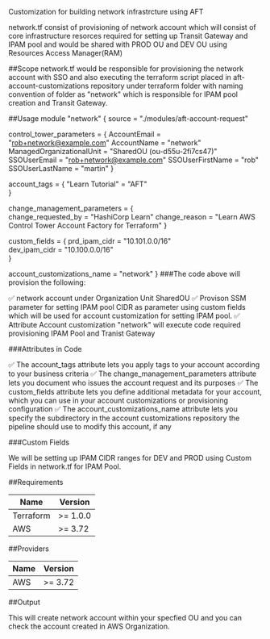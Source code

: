 Customization for building network infrastrcture using AFT

network.tf consist of provisioning of network account which will consist of core infrastructure resorces required for setting up Transit Gateway and IPAM pool and would be shared with PROD OU and DEV OU using Resources Access Manager(RAM)

##Scope
network.tf would be responsible for provisioning the network account with SSO and also executing the terraform script placed in aft-account-customizations repository under terraform folder with naming convention of folder as "network" which is responsible for IPAM pool creation and Transit Gateway.

##Usage
module "network" { 
  source = "./modules/aft-account-request"

  control_tower_parameters = {
    AccountEmail              = "rob+network@example.com" 
    AccountName               = "network" 
    ManagedOrganizationalUnit = "SharedOU (ou-d55u-2fi7cs47)" 
    SSOUserEmail              = "rob+network@example.com" 
    SSOUserFirstName          = "rob" 
    SSOUserLastName           = "martin" 
  }

  account_tags = {
    "Learn Tutorial" = "AFT"      
  }

  change_management_parameters = {     
    change_requested_by = "HashiCorp Learn"
    change_reason       = "Learn AWS Control Tower Account Factory for Terraform"
  }

  custom_fields = { 
    prd_ipam_cidr = "10.101.0.0/16"  
    dev_ipam_cidr = "10.100.0.0/16"  
  }
  
  account_customizations_name = "network" 
}
###The code above will provision the following:

✅ network account under Organization Unit SharedOU
✅ Provison SSM parameter for setting IPAM pool CIDR as parameter using custom fields which will be used for account customization for setting IPAM pool.
✅ Attribute Account customization "network" will execute code required provisioning IPAM Pool and Tranist Gateway

###Attributes in Code

✅ The account_tags attribute lets you apply tags to your account according to your business criteria
✅ The change_management_parameters attribute lets you document who issues the account request and its purposes
✅ The custom_fields attribute lets you define additional metadata for your account, which you can use in your account customizations or provisioning configuration
✅ The account_customizations_name attribute lets you specify the subdirectory in the account customizations repository the pipeline should use to modify this account, if any

###Custom Fields

We will be setting up IPAM CIDR ranges for DEV and PROD using Custom Fields in network.tf for IPAM Pool.

##Requirements

| Name          | Version       | 
| ------------- | ------------- |
| Terraform     | >= 1.0.0      | 
| AWS           | >= 3.72       | 

##Providers

| Name          | Version       | 
| ------------- | ------------- | 
| AWS           | >= 3.72       |

##Output 

This will create network account within your specfied OU and you can check the account created in AWS Organization.










